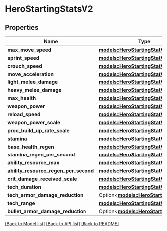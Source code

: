 # HeroStartingStatsV2

## Properties

Name | Type | Description | Notes
------------ | ------------- | ------------- | -------------
**max_move_speed** | [**models::HeroStartingStatV2**](HeroStartingStatV2.md) |  | 
**sprint_speed** | [**models::HeroStartingStatV2**](HeroStartingStatV2.md) |  | 
**crouch_speed** | [**models::HeroStartingStatV2**](HeroStartingStatV2.md) |  | 
**move_acceleration** | [**models::HeroStartingStatV2**](HeroStartingStatV2.md) |  | 
**light_melee_damage** | [**models::HeroStartingStatV2**](HeroStartingStatV2.md) |  | 
**heavy_melee_damage** | [**models::HeroStartingStatV2**](HeroStartingStatV2.md) |  | 
**max_health** | [**models::HeroStartingStatV2**](HeroStartingStatV2.md) |  | 
**weapon_power** | [**models::HeroStartingStatV2**](HeroStartingStatV2.md) |  | 
**reload_speed** | [**models::HeroStartingStatV2**](HeroStartingStatV2.md) |  | 
**weapon_power_scale** | [**models::HeroStartingStatV2**](HeroStartingStatV2.md) |  | 
**proc_build_up_rate_scale** | [**models::HeroStartingStatV2**](HeroStartingStatV2.md) |  | 
**stamina** | [**models::HeroStartingStatV2**](HeroStartingStatV2.md) |  | 
**base_health_regen** | [**models::HeroStartingStatV2**](HeroStartingStatV2.md) |  | 
**stamina_regen_per_second** | [**models::HeroStartingStatV2**](HeroStartingStatV2.md) |  | 
**ability_resource_max** | [**models::HeroStartingStatV2**](HeroStartingStatV2.md) |  | 
**ability_resource_regen_per_second** | [**models::HeroStartingStatV2**](HeroStartingStatV2.md) |  | 
**crit_damage_received_scale** | [**models::HeroStartingStatV2**](HeroStartingStatV2.md) |  | 
**tech_duration** | [**models::HeroStartingStatV2**](HeroStartingStatV2.md) |  | 
**tech_armor_damage_reduction** | Option<[**models::HeroStartingStatV2**](HeroStartingStatV2.md)> |  | [optional]
**tech_range** | [**models::HeroStartingStatV2**](HeroStartingStatV2.md) |  | 
**bullet_armor_damage_reduction** | Option<[**models::HeroStartingStatV2**](HeroStartingStatV2.md)> |  | [optional]

[[Back to Model list]](../README.md#documentation-for-models) [[Back to API list]](../README.md#documentation-for-api-endpoints) [[Back to README]](../README.md)


